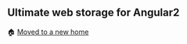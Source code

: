 ## Ultimate web storage for Angular2

:house: [Moved to a new home](https://github.com/ng2plus/web-storage)